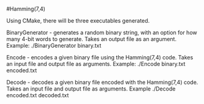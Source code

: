 #Hamming(7,4)

Using CMake, there will be three executables generated.

BinaryGenerator - generates a random binary string, with an option for how many 4-bit words to generate. 
Takes an output file as an argument. Example: ./BinaryGenerator binary.txt

Encode - encodes a given binary file using the Hamming(7,4) code. Takes an input file and output file 
as arguments. Example: ./Encode binary.txt encoded.txt

Decode - decodes a given binary file encoded with the Hamming(7,4) code. Takes an input file and output 
file as arguments. Example ./Decode encoded.txt decoded.txt
